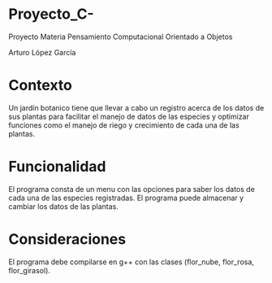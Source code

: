 # Proyecto_C-
Proyecto Materia Pensamiento Computacional Orientado a Objetos                                                                                                                         

Arturo López García

# Contexto

Un jardín botanico tiene que llevar a cabo un registro acerca de los datos de sus plantas para facilitar el manejo de datos de las especies y optimizar funciones como el manejo de riego y crecimiento de cada una de las plantas.

# Funcionalidad 

El programa consta de un menu con las opciones para saber los datos de cada una de las especies registradas.
El programa puede almacenar y cambiar los datos de las plantas.

# Consideraciones

El programa debe compilarse en g++ con las clases (flor_nube, flor_rosa, flor_girasol).





